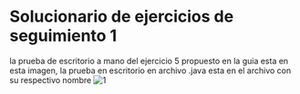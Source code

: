# Solucionario de ejercicios de seguimiento 1

la prueba de escritorio a mano del ejercicio 5 propuesto en la guia esta en esta imagen, la prueba en escritorio en archivo .java esta en el archivo con su respectivo nombre
![1](https://github.com/santiagoramosg/actividad-1-poo/assets/117044142/cc43bf0d-8593-46ea-adef-c89fce914fab)
